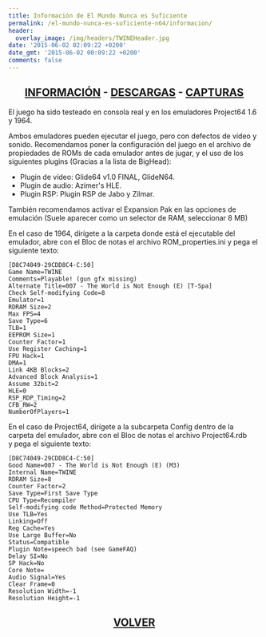 ```yaml
---
title: Información de El Mundo Nunca es Suficiente
permalink: /el-mundo-nunca-es-suficiente-n64/informacion/
header:
  overlay_image: /img/headers/TWINEHeader.jpg
date: '2015-06-02 02:09:22 +0200'
date_gmt: '2015-06-02 00:09:22 +0200'
comments: false
---
```

<h2 style="text-align: center;"><strong><a href="/el-mundo-nunca-es-suficiente-n64/informacion/">INFORMACIÓN</a> - <a href="/el-mundo-nunca-es-suficiente-n64/descargar/">DESCARGAS</a> - <a href="/el-mundo-nunca-es-suficiente-n64/capturas/">CAPTURAS</a></strong></h2>

El juego ha sido testeado en consola real y en los emuladores Project64 1.6 y 1964.

Ambos emuladores pueden ejecutar el juego, pero con defectos de vídeo y sonido. 
Recomendamos poner la configuración del juego en el archivo de propiedades de ROMs de 
cada emulador antes de jugar, y el uso de los siguientes plugins (Gracias a la lista de 
BigHead):  
- Plugin de vídeo: Glide64 v1.0 FINAL, GlideN64.  
- Plugin de audio: Azimer's HLE.  
- Plugin RSP: Plugin RSP de Jabo y Zilmar.

También recomendamos activar el Expansion Pak en las opciones de emulación (Suele aparecer 
como un selector de RAM, seleccionar 8 MB)

En el caso de 1964, dirígete a la carpeta donde está el ejecutable del emulador, abre con el 
Bloc de notas el archivo ROM_properties.ini y pega el siguiente texto:

```
[D8C74049-29CDD8C4-C:50]  
Game Name=TWINE  
Comments=Playable! (gun gfx missing)  
Alternate Title=007 - The World is Not Enough (E) [T-Spa]  
Check Self-modifying Code=8  
Emulator=1  
RDRAM Size=2  
Max FPS=4  
Save Type=6  
TLB=1  
EEPROM Size=1  
Counter Factor=1  
Use Register Caching=1  
FPU Hack=1  
DMA=1  
Link 4KB Blocks=2  
Advanced Block Analysis=1  
Assume 32bit=2  
HLE=0  
RSP_RDP_Timing=2  
CFB_RW=2  
NumberOfPlayers=1
```

En el caso de Project64, dirígete a la subcarpeta Config dentro de la  
carpeta del emulador, abre con el Bloc de notas el archivo Project64.rdb  
y pega el siguiente texto:

```
[D8C74049-29CDD8C4-C:50]  
Good Name=007 - The World is Not Enough (E) (M3)  
Internal Name=TWINE  
RDRAM Size=8  
Counter Factor=2  
Save Type=First Save Type  
CPU Type=Recompiler  
Self-modifying code Method=Protected Memory  
Use TLB=Yes  
Linking=Off  
Reg Cache=Yes  
Use Large Buffer=No  
Status=Compatible  
Plugin Note=speech bad (see GameFAQ)  
Delay SI=No  
SP Hack=No  
Core Note=  
Audio Signal=Yes  
Clear Frame=0  
Resolution Width=-1  
Resolution Height=-1
```

<h2 style="text-align: center;"><a href="/el-mundo-nunca-es-suficiente-n64/"><strong>VOLVER</strong></a></h2>

